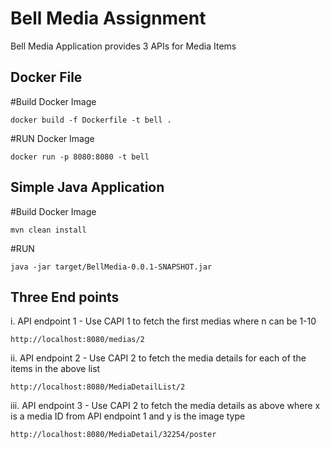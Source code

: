 # Bell Media Assignment

Bell Media Application provides 3 APIs for Media Items

## Docker File

#Build Docker Image

```
docker build -f Dockerfile -t bell .

```
#RUN Docker Image

```
docker run -p 8080:8080 -t bell   
```


## Simple Java Application

#Build Docker Image

```
mvn clean install

```
#RUN 

```
java -jar target/BellMedia-0.0.1-SNAPSHOT.jar
```

## Three End points

i. API endpoint 1 - Use CAPI 1 to fetch the first <n> medias where n
can be 1-10

```
http://localhost:8080/medias/2

```

ii. API endpoint 2 - Use CAPI 2 to fetch the media details for each of
the items in the above list

```
http://localhost:8080/MediaDetailList/2

```

iii. API endpoint 3 - Use CAPI 2 to fetch the media details as above
where x is a media ID from API endpoint 1 and y is the image type

```
http://localhost:8080/MediaDetail/32254/poster
```
